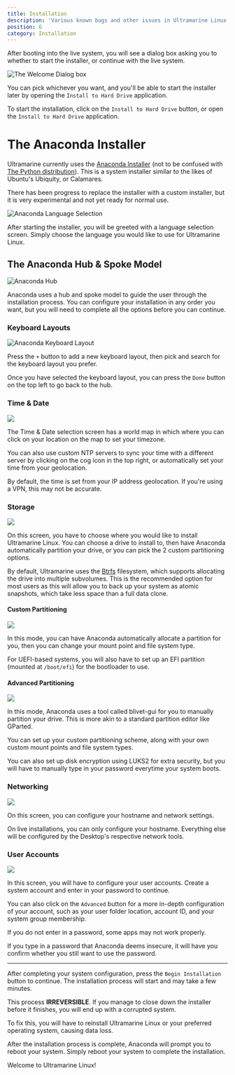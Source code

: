 ```yaml
---
title: Installation
description: 'Various known bugs and other issues in Ultramarine Linux.'
position: 6
category: Installation
---
```


After booting into the live system, you will see a dialog box asking you to whether to start the installer, or continue with the live system.

![The Welcome Dialog box](/assets/welcome-window.png)

You can pick whichever you want, and you'll be able to start the installer later by opening the `Install to Hard Drive` application.

To start the installation, click on the `Install to Hard Drive` button, or open the `Install to Hard Drive` application.

# The Anaconda Installer

Ultramarine currently uses the [Anaconda Installer](https://en.wikipedia.org/wiki/Anaconda_(installer)) (not to be confused with [The Python distribution](https://en.wikipedia.org/wiki/Anaconda_(Python_distribution))). This is a system installer similar to the likes of Ubuntu's Ubiquity, or Calamares.

There has been progress to replace the installer with a custom installer, but it is very experimental and not yet ready for normal use.

![Anaconda Language Selection](/assets/anaconda-1.png)

After starting the installer, you will be greeted with a language selection screen. Simply choose the language you would like to use for Ultramarine Linux.

## The Anaconda Hub & Spoke Model

![Anaconda Hub](/assets/anaconda-2.png)

Anaconda uses a hub and spoke model to guide the user through the installation process. You can configure your installation in any order you want, but you will need to complete all the options before you can continue.

### Keyboard Layouts

![Anaconda Keyboard Layout](/assets/anaconda-3.png)

Press the `+` button to add a new keyboard layout, then pick and search for the keyboard layout you prefer.

Once you have selected the keyboard layout, you can press the `Done` button on the top left to go back to the hub.

### Time & Date

![](/assets/anaconda-4.png)

The Time & Date selection screen has a world map in which where you can click on your location on the map to set your timezone.

You can also use custom NTP servers to sync your time with a different server by clicking on the cog icon in the top right, or automatically set your time from your geolocation.

<alert>

By default, the time is set from your IP address geolocation. If you're using a VPN, this may not be accurate.

</alert>

### Storage

![](/assets/anaconda-5.png)

On this screen, you have to choose where you would like to install Ultramarine Linux. You can choose a drive to install to, then have Anaconda automatically partition your drive, or you can pick the 2 custom partitioning options.


<alert>

By default, Ultramarine uses the [Btrfs](https://en.wikipedia.org/wiki/Btrfs) filesystem, which supports allocating the drive into multiple subvolumes. This is the recommended option for most users as this will allow you to back up your system as atomic snapshots, which take less space than a full data clone.

</alert>

#### Custom Partitioning

![](/assets/anaconda-6.png)

In this mode, you can have Anaconda automatically allocate a partition for you, then you can change your mount point and file system type.

<alert>

For UEFI-based systems, you will also have to set up an EFI partition (mounted at `/boot/efi`) for the bootloader to use.

</alert>

#### Advanced Partitioning

![](/assets/anaconda-7.png)

In this mode, Anaconda uses a tool called blivet-gui for you to manually partition your drive. This is more akin to a standard partition editor like GParted.

You can set up your custom partitioning scheme, along with your own custom mount points and file system types.

You can also set up disk encryption using LUKS2 for extra security, but you will have to manually type in your password everytime your system boots.


### Networking

![](/assets/anaconda-8.png)

On this screen, you can configure your hostname and network settings.

<alert>

On live installations, you can only configure your hostname. Everything else will be configured by the Desktop's respective network tools.

</alert>

### User Accounts

![](/assets/anaconda-9.png)

In this screen, you will have to configure your user accounts. Create a system account and enter in your password to continue.

You can also click on the `Advanced` button for a more in-depth configuration of your account, such as your user folder location, account ID, and your system group membership.

<alert type="warning">

If you do not enter in a password, some apps may not work properly.

</alert>

<alert>

If you type in a password that Anaconda deems insecure, it will have you confirm whether you still want to use the password.

</alert>


-------

After completing your system configuration, press the `Begin Installation` button to continue. The installation process will start and may take a few minutes.

<alert type="danger">

This process **IRREVERSIBLE**. If you manage to close down the installer before it finishes, you will end up with a corrupted system.

To fix this, you will have to reinstall Ultramarine Linux or your preferred operating system, causing data loss.

</alert>


After the installation process is complete, Anaconda will prompt you to reboot your system. Simply reboot your system to complete the installation.

Welcome to Ultramarine Linux!